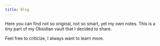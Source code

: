```yaml
---
title: Blog
---
```

Here you can find not so original, not so smart, yet my own notes. This is a tiny part of my Obsidian vault that I decided to share.

Feel free to criticize, I always want to learn more.
